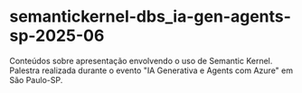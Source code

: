 # semantickernel-dbs_ia-gen-agents-sp-2025-06
Conteúdos sobre apresentação envolvendo o uso de Semantic Kernel. Palestra realizada durante o evento "IA Generativa e Agents com Azure" em São Paulo-SP.
